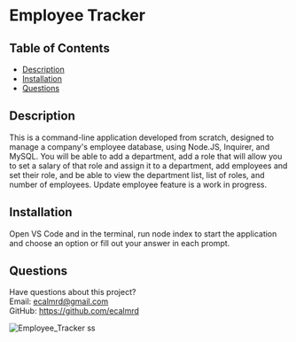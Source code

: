 # Employee Tracker

## Table of Contents
* [Description](#description)  
* [Installation](#installation)  
* [Questions](#questions)

## Description
This is a command-line application developed from scratch, designed to manage a company's employee database, using Node.JS, Inquirer, and MySQL. 
You will be able to add a department, add a role that will allow you to set a salary of that role and assign it to a department, add employees and set their role, and  be able to view the department list, list of roles, and number of employees. Update employee feature is a work in progress.

## Installation
Open VS Code and in the terminal, run node index to start the application and choose an option or fill out your answer in each prompt.

## Questions
Have questions about this project?  
Email: ecalmrd@gmail.com  
GitHub: https://github.com/ecalmrd


![Employee_Tracker ss](https://user-images.githubusercontent.com/110567243/225819699-93282f7a-9664-4b88-9e92-46095109beca.PNG)
